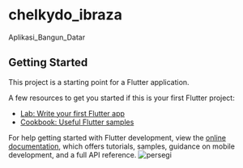 # chelkydo_ibraza

Aplikasi_Bangun_Datar

## Getting Started

This project is a starting point for a Flutter application.

A few resources to get you started if this is your first Flutter project:

- [Lab: Write your first Flutter app](https://docs.flutter.dev/get-started/codelab)
- [Cookbook: Useful Flutter samples](https://docs.flutter.dev/cookbook)

For help getting started with Flutter development, view the
[online documentation](https://docs.flutter.dev/), which offers tutorials,
samples, guidance on mobile development, and a full API reference.
![persegi](https://github.com/Ibrazaa/Bangun_Datar/assets/115200230/99f65999-5de4-4ca3-8288-e5a0ef02c858)
